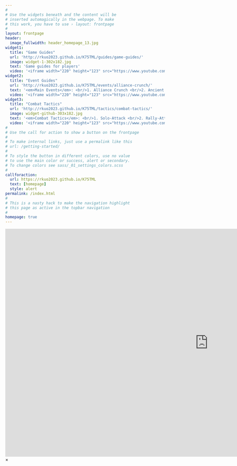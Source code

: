 ```yaml
---
#
# Use the widgets beneath and the content will be
# inserted automagically in the webpage. To make
# this work, you have to use › layout: frontpage
#
layout: frontpage
header:
  image_fullwidth: header_homepage_13.jpg
widget1:
  title: "Game Guides"
  url: 'http://rkuo2023.github.io/K75TML/guides/game-guides/'
  image: widget-1-302x182.jpg
  text: 'Game guides for players'
  video: '<iframe width="220" height="123" src="https://www.youtube.com/embed/bMkINbwzslw" title="Misty Continent: Cursed Island Tips" frameborder="0" allow="accelerometer; autoplay; clipboard-write; encrypted-media; gyroscope; picture-in-picture; web-share" allowfullscreen></iframe>'
widget2:
  title: "Event Guides"
  url: 'http://rkuo2023.github.io/K75TML/events/alliance-crunch/'
  text: '<em>Main Events</em>: <br/>1. Alliance Crunch <br/>2. Ancient Gate <br/>3. Specter Raid <br/>4. Tidelands <br/>...'
  video: '<iframe width="220" height="123" src="https://www.youtube.com/embed/W_DbO8QBy2Q" title="Misty Continent - First Tidelands" frameborder="0" allow="accelerometer; autoplay; clipboard-write; encrypted-media; gyroscope; picture-in-picture; web-share" allowfullscreen></iframe>'
widget3:
  title: "Combat Tactics"
  url: 'http://rkuo2023.github.io/K75TML/tactics/combat-tactics/'
  image: widget-github-303x182.jpg
  text: '<em>Combat Tactics</em>: <br/>1. Solo-Attack <br/>2. Rally-Attack <br/>3. Self-Defense <br/>4. Group-Defense <br/>...'
  video: '<iframe width="220" height="123" src="https://www.youtube.com/embed/oYjoYuiQ9Bc" title="Misty Continent - PVP [Every player should know] (Eng Version)" frameborder="0" allow="accelerometer; autoplay; clipboard-write; encrypted-media; gyroscope; picture-in-picture; web-share" allowfullscreen></iframe>'
#
# Use the call for action to show a button on the frontpage
#
# To make internal links, just use a permalink like this
# url: /getting-started/
#
# To style the button in different colors, use no value
# to use the main color or success, alert or secondary.
# To change colors see sass/_01_settings_colors.scss
#
callforaction:
  url: https://rkuo2023.github.io/K75TML
  text: [homepage]
  style: alert
permalink: /index.html
#
# This is a nasty hack to make the navigation highlight
# this page as active in the topbar navigation
#
homepage: true
---
```


<div id="videoModal" class="reveal-modal large" data-reveal="">
  <div class="flex-video widescreen vimeo" style="display: block;">
    <iframe width="1280" height="720" src="https://www.youtube.com/embed/3b5zCFSmVvU" frameborder="0" allowfullscreen></iframe>
  </div>
  <a class="close-reveal-modal">&#215;</a>
</div>
